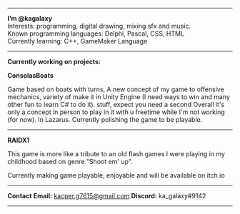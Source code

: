 ___________________________________________________________________
**I’m @kagalaxy**                                                
Interests: programming, digital drawing, mixing sfx and music.     
Known programming languages: Delphi, Pascal, CSS, HTML             
Currently learning: C++, GameMaker Language                                        
___________________________________________________________________

**Currently working on projects:**  

**ConsolasBoats**

Game based on boats with turns,  A new concept of my game to
offensive mechanics, variety of  make it in Unity Engine (I need
ways to win and many other fun   to learn C# to do it).
stuff, expect you need a second  Overall it's only a concept in
person to play in it with u      freetime while I'm not working
(for now).                       In Lazarus.
Currently polishing the game to 
be playable.

____________________________________________________________________

**RAIDX1**

This game is more like a tribute to an old flash games I were
playing in my childhood based on genre "Shoot em' up".

Currently making game playable, enjoyable and will be available
on itch.io

____________________________________________________________________
**Contact**
**Email:** kacper.g7615@gmail.com **Discord:** ka_galaxy#9142      
____________________________________________________________________
